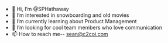 - 👋 Hi, I’m @SPHathaway
- 👀 I’m interested in snowboarding and old movies
- 🌱 I’m currently learning about Product Management
- 💞️ I’m looking for cool team members who love communication
- 📫 How to reach me-- sean@c2coi.com

<!---
SPHathaway/SPHathaway is a ✨ special ✨ repository because its `README.md` (this file) appears on your GitHub profile.
You can click the Preview link to take a look at your changes.
--->
